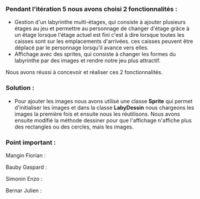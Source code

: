 ### Pendant l'itération 5 nous avons choisi 2 fonctionnalités :
- Gestion d'un labyrinthe multi-étages, qui consiste à ajouter plusieurs étages au jeu et permettre au personnage de changer d'étage
  grâce à un étage lorsque l'étage actuel est fini c'est à dire lorsque toutes les caisses sont sur les emplacements d'arrivées.
  ces caisses peuvent être déplacé par le personnage lorsqu'il avance vers elles.
- Affichage avec des sprites, qui consiste à changer les formes du labyrinthe par des images et rendre notre jeu plus attractif.

Nous avons réussi à concevoir et réaliser ces 2 fonctionnalités.

### Solution :
- Pour ajouter les images nous avons utilisé une classe **Sprite** qui permet d'initialiser les images et dans la classe **LabyDessin**
  nous chargeons les images la première fois et ensuite nous les réutilisons. Nous avons ensuite modifié la méthode dessiner pour que l'affichage
  n'affiche plus des rectangles ou des cercles, mais les images.

### Point important :
Mangin Florian :


Bauby Gaspard :


Simonin Enzo :


Bernar Julien :
